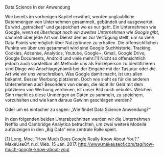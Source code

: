 Data Science In der Anwendung

Wie bereits im vorherigen Kapitel erwähnt, werden unglaubliche Datenmengen von Unternehmen gesammelt, gebündelt und ausgewertet. Es wird „getracked“ und gespeichert wo es nur geht. Ein Unternehmen wie Google, _wenn es überhaupt noch ein zweites Unternehmen wie Google gibt_, sammelt über jede Art von Dienst den es zur Verfügung stellt, um so viele Data Points wie möglich über Nutzer/innen zu erhalten. Die offensichtlichen Punkte wo über uns gesammelt wird sind Google Suchhistorie, Tracking Cookies, Adsense, Analytics, Youtube, Google+, Gmail, Google Drive, Google Documents, Android und viele mehr.[1]
Nicht so offensichtlich jedoch auch vorstellbar als Methode uns als Einzelperson zu identifizieren sind Dinge wie Anschlagdynamik bei der Eingabe mit der Tastatur oder die Art wie wir uns verschreiben. Was Google damit macht, ist uns allen bekannt. Besser Werbung platzieren. Doch wie sieht es für die anderen Unternehmen aus? Besonders von denen, die nicht ihr Geld mit dem platzieren von Werbung verdienen, ist unser Bild noch nebulös. Welchen Sinn macht es diese Unmengen an Daten zu sammeln, zu speichern, vorzuhalten und wie kann daraus Gewinn geschlagen werden?

Oder um es einfacher zu sagen: „Wie findet Data Science Anwendung?“  

In den folgenden beiden Unterabschnitten werden wir die Unternehmen Netflix und Cambridge Analytica betrachten, um zwei weitere Modelle aufzuzeigen in den „Big Data“ eine zentrale Rolle spielt.  

[1] Long, Moe. "How Much Does Google Really Know About You?." MakeUseOf. n.d. Web. 15 Jan. 2017. <http://www.makeuseof.com/tag/how-much-google-know-about-you/>